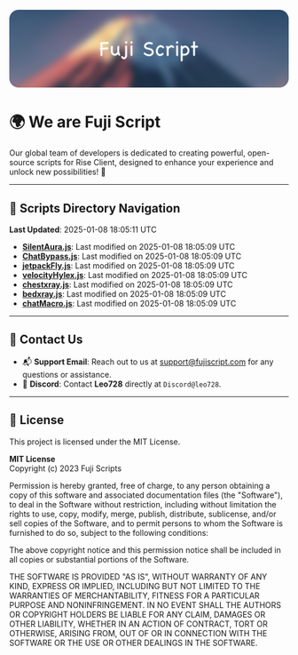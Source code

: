 ![Banner](.github/b.webp)

# 🌍 **We are Fuji Script**

Our global team of developers is dedicated to creating powerful, open-source scripts for Rise Client, designed to enhance your experience and unlock new possibilities! 🌟

---
<!-- SCRIPTS_NAVIGATION_START -->
## 📂 **Scripts Directory Navigation**

**Last Updated**: 2025-01-08 18:05:11 UTC

- **[SilentAura.js](scripts/SilentAura.js)**: Last modified on 2025-01-08 18:05:09 UTC
- **[ChatBypass.js](scripts/ChatBypass.js)**: Last modified on 2025-01-08 18:05:09 UTC
- **[jetpackFly.js](scripts/jetpackFly.js)**: Last modified on 2025-01-08 18:05:09 UTC
- **[velocityHylex.js](scripts/velocityHylex.js)**: Last modified on 2025-01-08 18:05:09 UTC
- **[chestxray.js](scripts/chestxray.js)**: Last modified on 2025-01-08 18:05:09 UTC
- **[bedxray.js](scripts/bedxray.js)**: Last modified on 2025-01-08 18:05:09 UTC
- **[chatMacro.js](scripts/chatMacro.js)**: Last modified on 2025-01-08 18:05:09 UTC

<!-- SCRIPTS_NAVIGATION_END -->

---

## 💬 **Contact Us**  
- 📬 **Support Email**: Reach out to us at [support@fujiscript.com](mailto:support@fujiscript.com) for any questions or assistance.  
- 💬 **Discord**: Contact **Leo728** directly at `Discord@leo728`.

---

## 📜 **License**

This project is licensed under the MIT License.  

**MIT License**  
Copyright (c) 2023 Fuji Scripts  

Permission is hereby granted, free of charge, to any person obtaining a copy of this software and associated documentation files (the "Software"), to deal in the Software without restriction, including without limitation the rights to use, copy, modify, merge, publish, distribute, sublicense, and/or sell copies of the Software, and to permit persons to whom the Software is furnished to do so, subject to the following conditions:  

The above copyright notice and this permission notice shall be included in all copies or substantial portions of the Software.  

THE SOFTWARE IS PROVIDED "AS IS", WITHOUT WARRANTY OF ANY KIND, EXPRESS OR IMPLIED, INCLUDING BUT NOT LIMITED TO THE WARRANTIES OF MERCHANTABILITY, FITNESS FOR A PARTICULAR PURPOSE AND NONINFRINGEMENT. IN NO EVENT SHALL THE AUTHORS OR COPYRIGHT HOLDERS BE LIABLE FOR ANY CLAIM, DAMAGES OR OTHER LIABILITY, WHETHER IN AN ACTION OF CONTRACT, TORT OR OTHERWISE, ARISING FROM, OUT OF OR IN CONNECTION WITH THE SOFTWARE OR THE USE OR OTHER DEALINGS IN THE SOFTWARE.  
